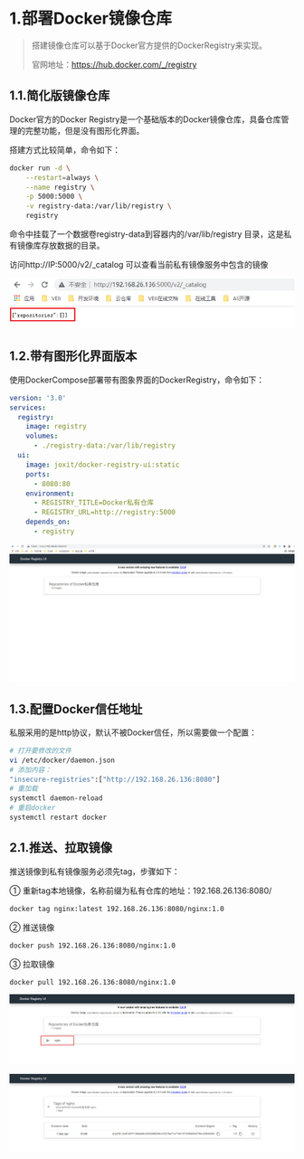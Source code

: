 # 1.部署Docker镜像仓库

>搭建镜像仓库可以基于Docker官方提供的DockerRegistry来实现。
>
>官网地址：https://hub.docker.com/_/registry

## 1.1.简化版镜像仓库

Docker官方的Docker Registry是一个基础版本的Docker镜像仓库，具备仓库管理的完整功能，但是没有图形化界面。

搭建方式比较简单，命令如下：

```sh
docker run -d \
    --restart=always \
    --name registry	\
    -p 5000:5000 \
    -v registry-data:/var/lib/registry \
    registry
```



命令中挂载了一个数据卷registry-data到容器内的/var/lib/registry 目录，这是私有镜像库存放数据的目录。

访问http://IP:5000/v2/_catalog 可以查看当前私有镜像服务中包含的镜像

![image-20211228160525721](./assets/%E3%80%90Docker%E3%80%9105%EF%BC%9ADocker%E7%A7%81%E6%9C%89%E9%95%9C%E5%83%8F%E4%BB%93%E5%BA%93/image-20211228160525721.png)

## 1.2.带有图形化界面版本

使用DockerCompose部署带有图象界面的DockerRegistry，命令如下：

```yaml
version: '3.0'
services:
  registry:
    image: registry
    volumes:
      - ./registry-data:/var/lib/registry
  ui:
    image: joxit/docker-registry-ui:static
    ports:
      - 8080:80
    environment:
      - REGISTRY_TITLE=Docker私有仓库
      - REGISTRY_URL=http://registry:5000
    depends_on:
      - registry
```

![image-20211228161002558](./assets/%E3%80%90Docker%E3%80%9105%EF%BC%9ADocker%E7%A7%81%E6%9C%89%E9%95%9C%E5%83%8F%E4%BB%93%E5%BA%93/image-20211228161002558.png)

## 1.3.配置Docker信任地址

私服采用的是http协议，默认不被Docker信任，所以需要做一个配置：

```sh
# 打开要修改的文件
vi /etc/docker/daemon.json
# 添加内容：
"insecure-registries":["http://192.168.26.136:8080"]
# 重加载
systemctl daemon-reload
# 重启docker
systemctl restart docker
```

## 2.1.推送、拉取镜像

推送镜像到私有镜像服务必须先tag，步骤如下：

① 重新tag本地镜像，名称前缀为私有仓库的地址：192.168.26.136:8080/

```sh
docker tag nginx:latest 192.168.26.136:8080/nginx:1.0
```

② 推送镜像

```sh
docker push 192.168.26.136:8080/nginx:1.0
```

③ 拉取镜像

```sh
docker pull 192.168.26.136:8080/nginx:1.0
```

![image-20211228161314943](./assets/%E3%80%90Docker%E3%80%9105%EF%BC%9ADocker%E7%A7%81%E6%9C%89%E9%95%9C%E5%83%8F%E4%BB%93%E5%BA%93/image-20211228161314943.png)

![image-20211228161334508](./assets/%E3%80%90Docker%E3%80%9105%EF%BC%9ADocker%E7%A7%81%E6%9C%89%E9%95%9C%E5%83%8F%E4%BB%93%E5%BA%93/image-20211228161334508.png)